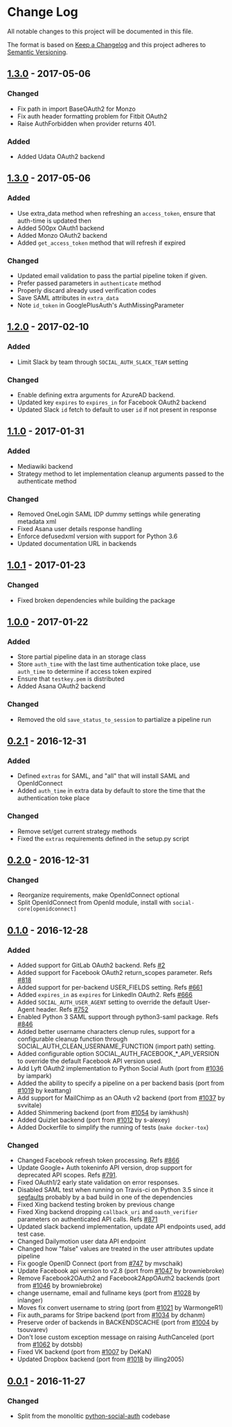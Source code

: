 # Change Log

All notable changes to this project will be documented in this file.

The format is based on [Keep a Changelog](http://keepachangelog.com/)
and this project adheres to [Semantic Versioning](http://semver.org/).

## [1.3.0](https://github.com/python-social-auth/social-core/releases/tag/1.3.0) - 2017-05-06

### Changed
- Fix path in import BaseOAuth2 for Monzo
- Fix auth header formatting problem for Fitbit OAuth2
- Raise AuthForbidden when provider returns 401.

### Added
- Added Udata OAuth2 backend

## [1.3.0](https://github.com/python-social-auth/social-core/releases/tag/1.3.0) - 2017-05-06

### Added
- Use extra_data method when refreshing an `access_token`, ensure that
  auth-time is updated then
- Added 500px OAuth1 backend
- Added Monzo OAuth2 backend
- Added `get_access_token` method that will refresh if expired

### Changed
- Updated email validation to pass the partial pipeline token if given.
- Prefer passed parameters in `authenticate` method
- Properly discard already used verification codes
- Save SAML attributes in `extra_data`
- Note `id_token` in GooglePlusAuth's AuthMissingParameter

## [1.2.0](https://github.com/python-social-auth/social-core/releases/tag/1.2.0) - 2017-02-10

### Added
- Limit Slack by team through `SOCIAL_AUTH_SLACK_TEAM` setting

### Changed
- Enable defining extra arguments for AzureAD backend.
- Updated key `expires` to `expires_in` for Facebook OAuth2 backend
- Updated Slack `id` fetch to default to user `id` if not present in response

## [1.1.0](https://github.com/python-social-auth/social-core/releases/tag/1.1.0) - 2017-01-31

### Added
- Mediawiki backend
- Strategy method to let implementation cleanup arguments passed to
  the authenticate method

### Changed
- Removed OneLogin SAML IDP dummy settings while generating metadata xml
- Fixed Asana user details response handling
- Enforce defusedxml version with support for Python 3.6
- Updated documentation URL in backends

## [1.0.1](https://github.com/python-social-auth/social-core/releases/tag/1.0.1) - 2017-01-23

### Changed
- Fixed broken dependencies while building the package

## [1.0.0](https://github.com/python-social-auth/social-core/releases/tag/1.0.0) - 2017-01-22

### Added
- Store partial pipeline data in an storage class
- Store `auth_time` with the last time authentication toke place, use
  `auth_time` to determine if access token expired
- Ensure that `testkey.pem` is distributed
- Added Asana OAuth2 backend

### Changed
- Removed the old `save_status_to_session` to partialize a pipeline run

## [0.2.1](https://github.com/python-social-auth/social-core/releases/tag/0.2.1) - 2016-12-31

### Added
- Defined `extras` for SAML, and "all" that will install SAML and OpenIdConnect
- Added `auth_time` in extra data by default to store the time that the authentication toke place

### Changed
- Remove set/get current strategy methods
- Fixed the `extras` requirements defined in the setup.py script

## [0.2.0](https://github.com/python-social-auth/social-core/releases/tag/0.2.0) - 2016-12-31

### Changed
- Reorganize requirements, make OpenIdConnect optional
- Split OpenIdConnect from OpenId module, install with `social-core[openidconnect]`

## [0.1.0](https://github.com/python-social-auth/social-core/releases/tag/0.1.0) - 2016-12-28

### Added
- Added support for GitLab OAuth2 backend.
  Refs [#2](https://github.com/python-social-auth/social-core/issues/2)
- Added support for Facebook OAuth2 return_scopes parameter.
  Refs [#818](https://github.com/omab/python-social-auth/issues/818)
- Added support for per-backend USER_FIELDS setting. Refs [#661](https://github.com/omab/python-social-auth/issues/661)
- Added `expires_in` as `expires` for LinkedIn OAuth2. Refs [#666](https://github.com/omab/python-social-auth/issues/666)
- Added `SOCIAL_AUTH_USER_AGENT` setting to override the default User-Agent header.
  Refs [#752](https://github.com/omab/python-social-auth/issues/752)
- Enabled Python 3 SAML support through python3-saml package.
  Refs [#846](https://github.com/omab/python-social-auth/issues/846)
- Added better username characters clenup rules, support for a configurable
  cleanup function through SOCIAL_AUTH_CLEAN_USERNAME_FUNCTION (import path)
  setting.
- Added configurable option SOCIAL_AUTH_FACEBOOK_*_API_VERSION to
  override the default Facebook API version used.
- Add Lyft OAuth2 implementation to Python Social Auth (port from [#1036](https://github.com/omab/python-social-auth/pull/1036/files)
  by iampark)
- Added the ability to specify a pipeline on a per backend basis (port from [#1019](https://github.com/omab/python-social-auth/pull/1019)
  by keattang)
- Add support for MailChimp as an OAuth v2 backend (port from [#1037](https://github.com/omab/python-social-auth/pull/1037)
  by svvitale)
- Added Shimmering backend (port from [#1054](https://github.com/omab/python-social-auth/pull/1054)
  by iamkhush)
- Added Quizlet backend (port from [#1012](https://github.com/omab/python-social-auth/pull/1012)
  by s-alexey)
- Added Dockerfile to simplify the running of tests (`make docker-tox`)

### Changed
- Changed Facebook refresh token processing. Refs [#866](https://github.com/omab/python-social-auth/issues/866)
- Update Google+ Auth tokeninfo API version, drop support for deprecated API scopes.
  Refs [#791](https://github.com/omab/python-social-auth/issues/791).
- Fixed OAuth1/2 early state validation on error responses.
- Disabled SAML test when running on Travis-ci on Python 3.5 since it [segfaults](https://travis-ci.org/python-social-auth/social-core/jobs/186790227)
  probably by a bad build in one of the dependencies
- Fixed Xing backend testing broken by previous change
- Fixed Xing backend dropping `callback_uri` and `oauth_verifier` parameters on authenticated API calls.
  Refs [#871](https://github.com/omab/python-social-auth/issues/871)
- Updated slack backend implementation, update API endpoints used, add test case.
- Changed Dailymotion user data API endpoint
- Changed how "false" values are treated in the user attributes update pipeline
- Fix google OpenID Connect (port from [#747](https://github.com/omab/python-social-auth/pull/747)
  by mvschaik)
- Update Facebook api version to v2.8 (port from [#1047](https://github.com/omab/python-social-auth/pull/1047)
  by browniebroke)
- Remove Facebook2OAuth2 and Facebook2AppOAuth2 backends (port from [#1046](https://github.com/omab/python-social-auth/pull/1046)
  by browniebroke)
- change username, email and fullname keys (port from [#1028](https://github.com/omab/python-social-auth/pull/1028)
  by inlanger)
- Moves fix convert username to string (port from [#1021](https://github.com/omab/python-social-auth/pull/1021)
  by WarmongeR1)
- Fix auth_params for Stripe backend (port from [#1034](https://github.com/omab/python-social-auth/pull/1034)
  by dchanm)
- Preserve order of backends in BACKENDSCACHE (port from [#1004](https://github.com/omab/python-social-auth/pull/1004)
  by tsouvarev)
- Don't lose custom exception message on raising AuthCanceled (port from [#1062](https://github.com/omab/python-social-auth/pull/1062)
  by dotsbb)
- Fixed VK backend (port from [#1007](https://github.com/omab/python-social-auth/pull/1007)
  by DeKaN)
- Updated Dropbox backend (port from [#1018](https://github.com/omab/python-social-auth/pull/1018)
  by illing2005)

## [0.0.1](https://github.com/python-social-auth/social-core/releases/tag/0.0.1) - 2016-11-27

### Changed
- Split from the monolitic [python-social-auth](https://github.com/omab/python-social-auth)
  codebase
